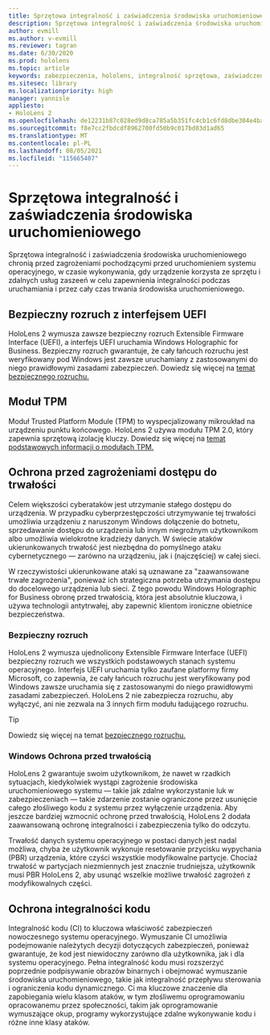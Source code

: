 ```yaml
---
title: Sprzętowa integralność i zaświadczenia środowiska uruchomieniowego
description: Sprzętowa integralność i zaświadczenia środowiska uruchomieniowego
author: evmill
ms.author: v-evmill
ms.reviewer: tagran
ms.date: 6/30/2020
ms.prod: hololens
ms.topic: article
keywords: zabezpieczenia, hololens, integralność sprzętowa, zaświadczenia środowiska uruchomieniowego, UEFI, bezpieczny rozruch UEFI, bezpieczny rozruch, moduł TPM, ochrona przed zagrożeniami, Windows Anti-Persistence Assurance, integralność kodu, ochrona kodu,
ms.sitesec: library
ms.localizationpriority: high
manager: yannisle
appliesto:
- HoloLens 2
ms.openlocfilehash: de12231b87c028ed9d8ca785a5b351fc4cb1c6fd8dbe304e4baaccd6803c5f6a
ms.sourcegitcommit: f8e7cc2fbdcdf8962700fd50b9c017bd83d1ad65
ms.translationtype: MT
ms.contentlocale: pl-PL
ms.lasthandoff: 08/05/2021
ms.locfileid: "115665407"
---
```

# <a name="hardware-backed-integrity-and-runtime-attestation"></a>Sprzętowa integralność i zaświadczenia środowiska uruchomieniowego

Sprzętowa integralność i zaświadczenia środowiska uruchomieniowego chronią przed zagrożeniami pochodzącymi przed uruchomieniem systemu operacyjnego, w czasie wykonywania, gdy urządzenie korzysta ze sprzętu i zdalnych usług zaszeeń w celu zapewnienia integralności podczas uruchamiania i przez cały czas trwania środowiska uruchomieniowego.

## <a name="uefi-secure-boot"></a>Bezpieczny rozruch z interfejsem UEFI

HoloLens 2 wymusza zawsze bezpieczny rozruch Extensible Firmware Interface (UEFI), a interfejs UEFI uruchamia Windows Holographic for Business.
Bezpieczny rozruch gwarantuje, że cały łańcuch rozruchu jest weryfikowany pod Windows jest zawsze uruchamiany z zastosowanymi do niego prawidłowymi zasadami zabezpieczeń. Dowiedz się więcej na [temat bezpiecznego rozruchu.](/windows-hardware/design/device-experiences/oem-secure-boot)

## <a name="tpm"></a>Moduł TPM

Moduł Trusted Platform Module (TPM) to wyspecjalizowany mikroukład na urządzeniu punktu końcowego. HoloLens 2 używa modułu TPM 2.0, który zapewnia sprzętową izolację kluczy. Dowiedz się więcej na [temat podstawowych informacji o modułach TPM.](/windows/security/information-protection/tpm/tpm-fundamentals)

## <a name="persistence-access-threat-protection"></a>Ochrona przed zagrożeniami dostępu do trwałości

Celem większości cyberataków jest utrzymanie stałego dostępu do urządzenia. W przypadku cyberprzestępczości utrzymywanie tej trwałości umożliwia urządzeniu z naruszonym Windows dołączenie do botnetu, sprzedawanie dostępu do urządzenia lub innym niegroźnym użytkownikom albo umożliwia wielokrotne kradzieży danych. W świecie ataków ukierunkowanych trwałość jest niezbędna do pomyślnego ataku cybernetycznego — zarówno na urządzeniu, jak i (najczęściej) w całej sieci.  

W rzeczywistości ukierunkowane ataki są uznawane za "zaawansowane trwałe zagrożenia", ponieważ ich strategiczna potrzeba utrzymania dostępu do docelowego urządzenia lub sieci. Z tego powodu Windows Holographic for Business obronę przed trwałością, która jest absolutnie kluczowa, i używa technologii antytrwałej, aby zapewnić klientom ironiczne obietnice bezpieczeństwa.

### <a name="secure-boot"></a>Bezpieczny rozruch

HoloLens 2 wymusza ujednolicony Extensible Firmware Interface (UEFI) bezpieczny rozruch we wszystkich podstawowych stanach systemu operacyjnego. Interfejs UEFI uruchamia tylko zaufane platformy firmy Microsoft, co zapewnia, że cały łańcuch rozruchu jest weryfikowany pod Windows zawsze uruchamia się z zastosowanymi do niego prawidłowymi zasadami zabezpieczeń. HoloLens 2 nie zabezpiecza rozruchu, aby wyłączyć, ani nie zezwala na 3 innych firm modułu ładującego rozruchu.

> [!Tip]
> Dowiedz się więcej na temat [bezpiecznego rozruchu.](/windows-hardware/design/device-experiences/oem-secure-boot)

### <a name="windows-anti-persistence-assurance"></a>Windows Ochrona przed trwałością

HoloLens 2 gwarantuje swoim użytkownikom, że nawet w rzadkich sytuacjach, kiedykolwiek wystąpi zagrożenie środowiska uruchomieniowego systemu — takie jak zdalne wykorzystanie luk w zabezpieczeniach — takie zdarzenie zostanie ograniczone przez usunięcie całego złośliwego kodu z systemu przez wyłączenie urządzenia. Aby jeszcze bardziej wzmocnić ochronę przed trwałością, HoloLens 2 dodała zaawansowaną ochronę integralności i zabezpieczenia tylko do odczytu.

Trwałość danych systemu operacyjnego w postaci danych jest nadal możliwa, chyba że użytkownik wykonuje resetowanie przycisku wypychania (PBR) urządzenia, które czyści wszystkie modyfikowalne partycje. Chociaż trwałość w partycjach niezmiennych jest znacznie trudniejsza, użytkownik musi PBR HoloLens 2, aby usunąć wszelkie możliwe trwałość zagrożeń z modyfikowalnych części.

## <a name="code-integrity-protection"></a>Ochrona integralności kodu

Integralność kodu (CI) to kluczowa właściwość zabezpieczeń nowoczesnego systemu operacyjnego. Wymuszanie CI umożliwia podejmowanie należytych decyzji dotyczących zabezpieczeń, ponieważ gwarantuje, że kod jest niewidoczny zarówno dla użytkownika, jak i dla systemu operacyjnego. Pełna integralność kodu musi rozszerzyć poprzednie podpisywanie obrazów binarnych i obejmować wymuszanie środowiska uruchomieniowego, takie jak integralność przepływu sterowania i ograniczenia kodu dynamicznego. Ci ma kluczowe znaczenie dla zapobiegania wielu klasom ataków, w tym złośliwemu oprogramowaniu opracowanemu przez społeczności, takim jak oprogramowanie wymuszające okup, programy wykorzystujące zdalne wykonywanie kodu i różne inne klasy ataków.
